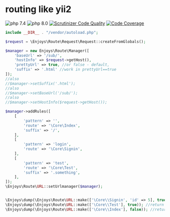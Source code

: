 # routing like yii2 
![php 7.4](https://github.com/Enjoyzz/routing/workflows/php%207.4/badge.svg)
![php 8.0](https://github.com/Enjoyzz/routing/workflows/php%208.0/badge.svg)
[![Scrutinizer Code Quality](https://scrutinizer-ci.com/g/Enjoyzz/routing/badges/quality-score.png?b=master)](https://scrutinizer-ci.com/g/Enjoyzz/routing/?branch=master)
[![Code Coverage](https://scrutinizer-ci.com/g/Enjoyzz/routing/badges/coverage.png?b=master)](https://scrutinizer-ci.com/g/Enjoyzz/routing/?branch=master)
```php
include __DIR__ . "/vendor/autoload.php";

$request = \Enjoys\Route\Request\Request::createFromGlobals();

$manager = new Enjoys\Route\Manager([
    'baseUrl' => '/sub/',
    'hostInfo' => $request->getHost(),
    'prettyUrl' => true, //or false - default,
    'suffix' => '.html' //work in prettyUrl==true
]);
//also
//$manager->setSuffix('.html');
//also
//$manager->setBaseUrl('/sub/');
//also
//$manager->setHostInfo($request->getHost());

$manager->addRules([
    [
        'pattern' => '',
        'route' => '\Core\Index',
        'suffix' => '/',
    ],
    [
        'pattern' => 'login',
        'route' => '\Core\Signin',
    ],
    [
        'pattern' => 'test',
        'route' => '\Core\Test',
        'suffix' => '.something',
    ],
]);
\Enjoys\Route\URL::setUrlmanager($manager);


\Enjoys\dump(\Enjoys\Route\URL::make(['\Core\\Signin', 'id' => 5], true)); //return http://localhost/sub/login.html?id=5
\Enjoys\dump(\Enjoys\Route\URL::make(['\Core\\Test'], true)); //return http://localhost/sub/test.something
\Enjoys\dump(\Enjoys\Route\URL::make(['\Core\\Index'], false)); //return /sub/
